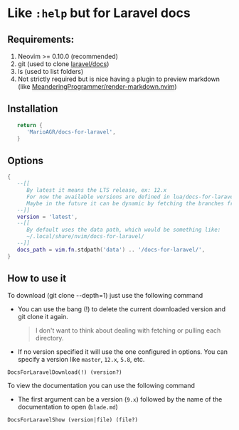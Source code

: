 # Like `:help` but for Laravel docs

## Requirements:
1. Neovim >= 0.10.0 (recommended)
1. git (used to clone [laravel/docs](https://github.com/laravel/docs))
1. ls (used to list folders)
1. Not strictly required but is nice having a plugin to preview markdown (like
   [MeanderingProgrammer/render-markdown.nvim](https://github.com/MeanderingProgrammer/render-markdown.nvim))

## Installation

```lua
   return {
      'MarioAGR/docs-for-laravel',
   }
```

## Options

```lua
{
   --[[
      By latest it means the LTS release, ex: 12.x
      For now the available versions are defined in lua/docs-for-laravel/options.lua
      Maybe in the future it can be dynamic by fetching the branches from laravel/docs.
   --]]
   version = 'latest',
   --[[
      By default uses the data path, which would be something like:
      ~/.local/share/nvim/docs-for-laravel/
   --]]
   docs_path = vim.fn.stdpath('data') .. '/docs-for-laravel/', 
}
```

## How to use it

To download (git clone --depth=1) just use the following command
- You can use the bang (!) to delete the current downloaded version and git clone it again.
  > I don't want to think about dealing with fetching or pulling each directory.
- If no version specified it will use the one configured in options.
  You can specify a version like `master`, `12.x`, `5.8`, etc.

`DocsForLaravelDownload(!) (version?)`

To view the documentation you can use the following command
- The first argument can be a version (`9.x`) followed by the name of the documentation to open (`blade.md`)

`DocsForLaravelShow (version|file) (file?)`
